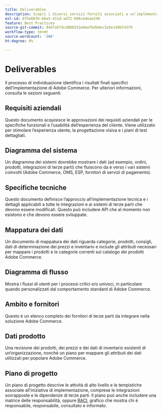 ```yaml
---
title: Deliverables
description: Scopri i diversi servizi forniti associati a un’implementazione di Adobe Commerce.
exl-id: 6f5e603b-bbe5-411d-ad72-696cb4eae246
feature: Best Practices
source-git-commit: 94d7a57dcd006251e8eefbdb4ec3a5e140bf43f9
workflow-type: tm+mt
source-wordcount: '266'
ht-degree: 0%

---
```


# Deliverables

Il processo di individuazione identifica i risultati finali specifici dell’implementazione di Adobe Commerce. Per ulteriori informazioni, consulta le sezioni seguenti.

## Requisiti aziendali

Questo documento acquisisce le approvazioni dei requisiti aziendali per le specifiche funzionali e l’usabilità dell’esperienza del cliente. Viene utilizzato per stimolare l’esperienza utente, la progettazione visiva e i piani di test dettagliati.

## Diagramma del sistema

Un diagramma dei sistemi dovrebbe mostrare i dati (ad esempio, ordini, prodotti, integrazioni di terze parti) che fluiscono da e verso i vari sistemi coinvolti (Adobe Commerce, OMS, ESP, fornitori di servizi di pagamento).

## Specifiche tecniche

Questo documento definisce l’approccio all’implementazione tecnica e i dettagli applicabili a tutte le integrazioni e ai sistemi di terze parti che devono essere modificati. Questo può includere API che al momento non esistono e che devono essere sviluppate.

## Mappatura dei dati

Un documento di mappatura dei dati riguarda categorie, prodotti, consigli, dati di determinazione dei prezzi e inventario e include gli attributi necessari per mappare i prodotti e le categorie correnti sul catalogo dei prodotti Adobe Commerce.

## Diagramma di flusso

Mostra i flussi di utenti per i processi critici e/o univoci, in particolare quando personalizzati dal comportamento standard di Adobe Commerce.

## Ambito e fornitori

Questo è un elenco completo dei fornitori di terze parti da integrare nella soluzione Adobe Commerce.

## Dati prodotto

Una revisione dei prodotti, dei prezzi e dei dati di inventario esistenti di un’organizzazione, nonché un piano per mappare gli attributi dei dati utilizzati per popolare Adobe Commerce.

## Piano di progetto

Un piano di progetto descrive le attività di alto livello e le tempistiche associate all’iniziativa di implementazione, comprese le integrazioni sovrapposte e le dipendenze di terze parti. Il piano può anche includere una matrice delle responsabilità, oppure [RACI](../planning/ownership.md), grafico che mostra chi è responsabile, responsabile, consultato e informato.
